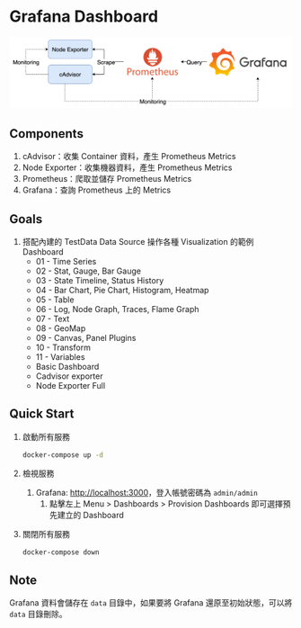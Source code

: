 # Grafana Dashboard

![Lab Architecture](lab-arch.png)

## Components

1. cAdvisor：收集 Container 資料，產生 Prometheus Metrics
2. Node Exporter：收集機器資料，產生 Prometheus Metrics
3. Prometheus：爬取並儲存 Prometheus Metrics
4. Grafana：查詢 Prometheus 上的 Metrics

## Goals

1. 搭配內建的 TestData Data Source 操作各種 Visualization 的範例 Dashboard
   - 01 - Time Series
   - 02 - Stat, Gauge, Bar Gauge
   - 03 - State Timeline, Status History
   - 04 - Bar Chart, Pie Chart, Histogram, Heatmap
   - 05 - Table
   - 06 - Log, Node Graph, Traces, Flame Graph
   - 07 - Text
   - 08 - GeoMap
   - 09 - Canvas, Panel Plugins
   - 10 - Transform
   - 11 - Variables
   - Basic Dashboard
   - Cadvisor exporter
   - Node Exporter Full

## Quick Start

1. 啟動所有服務

   ```bash
   docker-compose up -d
   ```

2. 檢視服務
   1. Grafana: [http://localhost:3000](http://localhost:3000)，登入帳號密碼為 `admin/admin`
      1. 點擊左上 Menu > Dashboards > Provision Dashboards 即可選擇預先建立的 Dashboard

3. 關閉所有服務

   ```bash
   docker-compose down
   ```

## Note

Grafana 資料會儲存在 `data` 目錄中，如果要將 Grafana 還原至初始狀態，可以將 `data` 目錄刪除。

